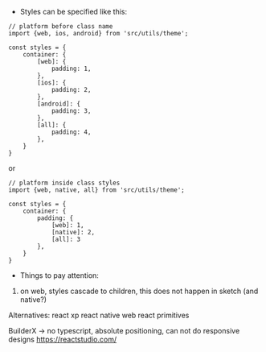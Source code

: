 * Styles can be specified like this: 
```
// platform before class name
import {web, ios, android} from 'src/utils/theme';

const styles = {
    container: {
        [web]: {
            padding: 1,
        },
        [ios]: {
            padding: 2,
        },
        [android]: {
            padding: 3,
        },
        [all]: {
            padding: 4,
        },
    }
}
```
or 
```
// platform inside class styles
import {web, native, all} from 'src/utils/theme';

const styles = {
    container: {
        padding: {
            [web]: 1,
            [native]: 2,
            [all]: 3
        },
    }
}
```

* Things to pay attention:
1. on web, styles cascade to children, this does not happen in sketch (and native?)


Alternatives:
react xp
react native web
react primitives

BuilderX -> no typescript, absolute positioning, can not do responsive designs
https://reactstudio.com/